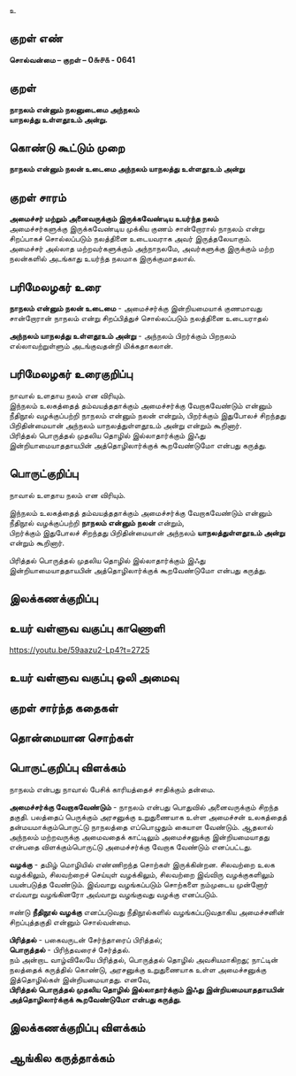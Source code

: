 உ
 
## குறள் எண் 

**சொல்வன்மை – குறள் – 0௬௪௧ - 0641**  

## குறள் 

**நாநலம் என்னும் நலனுடைமை அந்நலம்  
யாநலத்து உள்ளதூஉம் அன்று.**  

## கொண்டு கூட்டும் முறை

**நாநலம் என்னும் நலன் உடைமை அந்நலம் யாநலத்து உள்ளதூஉம் அன்று**

## குறள் சாரம் 

**அமைச்சர் மற்றும் அனைவருக்கும் இருக்கவேண்டிய உயர்ந்த நலம்**  
அமைச்சர்களுக்கு இருக்கவேண்டிய முக்கிய குணம் சான்றோரால் நாநலம் என்று சிறப்பாகச் சொல்லப்படும் நலத்தினை உடையவராக அவர் இருத்தலேயாகும்.  
அமைச்சர் அல்லாத மற்றவர்களுக்கும் அந்நாநலமே, அவர்களுக்கு இருக்கும் மற்ற நலன்களில் அடங்காது உயர்ந்த நலமாக இருக்குமாதலால்.   

## பரிமேலழகர் உரை

**நாநலம் என்னும் நலன் உடைமை** - அமைச்சர்க்கு இன்றியமையாக் குணமாவது சான்றோரான் நாநலம் என்று சிறப்பித்துச் சொல்லப்படும் நலத்தினை உடையராதல்  

**அந்நலம் யாநலத்து உள்ளதூஉம் அன்று** - அந்நலம் பிறர்க்கும் பிறநலம் எல்லாவற்றுள்ளும் அடங்குவதன்றி மிக்கதாகலான்.  

## பரிமேலழகர் உரைகுறிப்பு   

நாவால் உளதாய நலம் என விரியும்.  
இந்நலம் உலகத்தைத் தம்வயத்ததாக்கும் அமைச்சர்க்கு வேறாகவேண்டும் என்னும் நீதிநூல் வழக்குப்பற்றி நாநலம் என்னும் நலன் என்றும், பிறர்க்கும் இதுபோலச் சிறந்தது பிறிதின்மையான் அந்நலம் யாநலத்துள்ளதூஉம் அன்று என்றும் கூறினார்.  
பிரித்தல் பொருத்தல் முதலிய தொழில் இல்லாதார்க்கும் இஃது இன்றியாமையாததாயபின் அத்தொழிலார்க்குக் கூறவேண்டுமோ என்பது கருத்து.  

## பொருட்குறிப்பு 

நாவால் உளதாய நலம் என விரியும்.  

இந்நலம் உலகத்தைத் தம்வயத்ததாக்கும் அமைச்சர்க்கு வேறாகவேண்டும் என்னும் நீதிநூல் வழக்குப்பற்றி **நாநலம் என்னும் நலன்** என்றும்,  
பிறர்க்கும் இதுபோலச் சிறந்தது பிறிதின்மையான் அந்நலம் **யாநலத்துள்ளதூஉம் அன்று** என்றும் கூறினார்.  

பிரித்தல் பொருத்தல் முதலிய தொழில் இல்லாதார்க்கும் இஃது இன்றியாமையாததாயபின் அத்தொழிலார்க்குக் கூறவேண்டுமோ என்பது கருத்து.    

## இலக்கணக்குறிப்பு  


## உயர் வள்ளுவ வகுப்பு காணொளி

https://youtu.be/59aazu2-Lp4?t=2725 

## உயர் வள்ளுவ வகுப்பு ஒலி அமைவு 

 
## குறள் சார்ந்த கதைகள் 


## தொன்மையான சொற்கள்


## பொருட்குறிப்பு விளக்கம்

நாநலம் என்பது நாவால் பேசிக் காரியத்தைச் சாதிக்கும் தன்மை. 

**அமைச்சர்க்கு வேறாகவேண்டும்** - நாநலம் என்பது பொதுவில் அனைவருக்கும் சிறந்த தகுதி. பலத்தைப் பெருக்கும் அரசனுக்கு உறுதுணையாக உள்ள அமைச்சன் உலகத்தைத் தன்மயமாக்கும்பொருட்டு நாநலத்தை எப்பொழுதும் கையாள வேண்டும். ஆதலால் அந்நலம் மற்றவருக்கு அமைவதைக் காட்டிலும் அமைச்சனுக்கு இன்றியமையாதது என்பதை விளக்கும்பொருட்டு அமைச்சர்க்கு வேறாக வேண்டும் எனப்பட்டது.

**வழக்கு** - தமிழ் மொழியில் எண்ணிறந்த சொற்கள் இருக்கின்றன. சிலவற்றை உலக வழக்கிலும், சிலவற்றைச் செய்யுள் வழக்கிலும், சிலவற்றை இவ்விரு வழக்குகளிலும் பயன்படுத்த வேண்டும். இவ்வாறு வழங்கப்படும் சொற்களை நம்முடைய முன்னோர் எவ்வாறு வழங்கினரோ அவ்வாறு வழங்குவது வழக்கு எனப்படும். 

ஈண்டு **நீதிநூல் வழக்கு** எனப்படுவது நீதிநூல்களில் வழங்கப்படுவதாகிய அமைச்சனின் சிறப்புத்தகுதி என்னும் சொல்வன்மை. 

**பிரித்தல்** - பகைவருடன் சேர்ந்தாரைப் பிரித்தல்;  
**பொருத்தல்** - பிரிந்தவரைச் சேர்த்தல்.  
நம் அன்றாட வாழ்விலேயே பிரித்தல், பொருத்தல் தொழில் அவசியமாகிறது; நாட்டின் நலத்தைக் கருத்தில் கொண்டு, அரசனுக்கு உறுதுணையாக உள்ள அமைச்சனுக்கு இத்தொழில்கள் இன்றியமையாதது. எனவே,    
**பிரித்தல் பொருத்தல் முதலிய தொழில் இல்லாதார்க்கும் இஃது இன்றியமையாததாயபின் அத்தொழிலார்க்குக் கூறவேண்டுமோ என்பது கருத்து.**

## இலக்கணக்குறிப்பு விளக்கம்


## ஆங்கில கருத்தாக்கம் 


